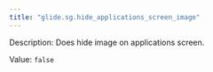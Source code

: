 ```yaml
---
title: "glide.sg.hide_applications_screen_image"
---
```


Description: Does hide image on applications screen.

Value: `false`